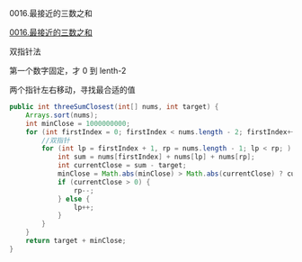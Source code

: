 0016.最接近的三数之和

[0016.最接近的三数之和
](https://leetcode-cn.com/problems/3sum-closest/)

双指针法

第一个数字固定，才 0 到 lenth-2

两个指针左右移动，寻找最合适的值

```java
public int threeSumClosest(int[] nums, int target) {
    Arrays.sort(nums);
    int minClose = 1000000000;
    for (int firstIndex = 0; firstIndex < nums.length - 2; firstIndex++) {
        //双指针
        for (int lp = firstIndex + 1, rp = nums.length - 1; lp < rp; ) {
            int sum = nums[firstIndex] + nums[lp] + nums[rp];
            int currentClose = sum - target;
            minClose = Math.abs(minClose) > Math.abs(currentClose) ? currentClose : minClose;
            if (currentClose > 0) {
                rp--;
            } else {
                lp++;
            }
        }
    }
    return target + minClose;
}
```